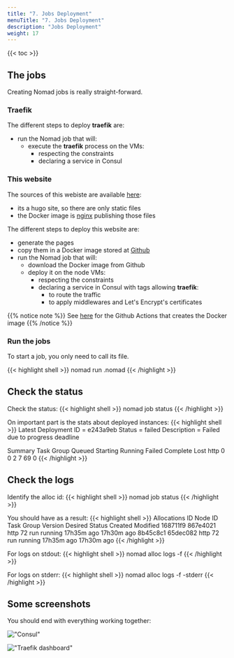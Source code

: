 ```yaml
---
title: "7. Jobs Deployment"
menuTitle: "7. Jobs Deployment"
description: "Jobs Deployment"
weight: 17
---
```


{{< toc >}}

## The jobs

Creating Nomad jobs is really straight-forward. 

### Traefik

The different steps to deploy **traefik** are:
- run the Nomad job that will:
    - execute the **traefik** process on the VMs:
        - respecting the constraints
        - declaring a service in Consul

### This website

The sources of this webiste are available [here](https://github.com/tristan-weil/www-t18s):
- its a hugo site, so there are only static files
- the Docker image is [nginx](https://nginx.org/) publishing those files

The different steps to deploy this website are:
- generate the pages
- copy them in a Docker image stored at [Github](https://github.com/users/tristan-weil/packages/container/package/www-t18s%2Fnginx)
- run the Nomad job that will:
    - download the Docker image from Github
    - deploy it on the node VMs:
        - respecting the constraints
        - declaring a service in Consul with tags allowing **traefik**:
            - to route the traffic
            - to apply middlewares and Let's Encrypt's certificates

{{% notice note %}}
See [here](https://github.com/tristan-weil/www-t18s/actions) for the Github Actions that creates the Docker image
{{% /notice %}}

### Run the jobs

To start a job, you only need to call its file.

{{< highlight shell >}}
nomad run <job name>.nomad
{{< /highlight >}}

## Check the status

Check the status:
{{< highlight shell >}}
nomad job status <job name>
{{< /highlight >}}

On important part is the stats about deployed instances:
{{< highlight shell >}}
Latest Deployment
ID          = e243a9eb
Status      = failed
Description = Failed due to progress deadline

Summary
Task Group  Queued  Starting  Running  Failed  Complete  Lost
http        0       0         2        7       69        0
{{< /highlight >}}

## Check the logs

Identify the alloc id:
{{< highlight shell >}}
nomad job status <job name>
{{< /highlight >}}

You should have as a result:
{{< highlight shell >}}
Allocations
ID        Node ID   Task Group  Version  Desired  Status   Created     Modified
168711f9  867e4021  http        72       run      running  17h35m ago  17h30m ago
8b45c8c1  65dec082  http        72       run      running  17h35m ago  17h30m ago
{{< /highlight >}}

For logs on stdout:
{{< highlight shell >}}
nomad alloc logs -f <alloc id>
{{< /highlight >}}

For logs on stderr:
{{< highlight shell >}}
nomad alloc logs -f -stderr <alloc id>
{{< /highlight >}}

## Some screenshots

You should end with everything working together:

!["Consul"](/images/projects/bi/consul.png)

!["Traefik dashboard"](/images/projects/bi/traefik_dashboard.png)
